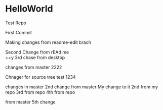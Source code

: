 
# HelloWorld
Test Repo

First Commit

Making changes from readme-edit brach

Second Change from rEAd me          
++y 3rd chase from desktop

changes from master
2222

Chnager for source tree
test 1234

changes in master
2nd change from master
My change to it
2nd from my repo
3rd from repo
4th from repo

from master 5th change
